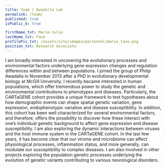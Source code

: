 ```yaml
---
title: Team | Awadalla Lab
permalink: /team/
published: true
isPublic_b: true

firstName_txt: Marie-Julie
lastName_txt: Favé
profilePic_txt: /assets/site/images/personnel/marie_fave.png
position_txt: Research Associate
---
```


I am broadly interested in uncovering the evolutionary processes and environmental factors underlying gene expression changes and regulation differences within and between populations. I joined the group of Philip Awadalla in November 2013 after a PhD in evolutionary developmental biology at McGill University. I recently became interested in human populations, which offer tremendous power to study the genetic and environmental contributions to phenotypes and diseases. Particularly, the CARTaGENE cohort provides a unique framework to test hypotheses about how demographic events can shape spatial genetic variation, gene expression, endophenotypic variation and disease susceptibility. In addition, this cohort has been well characterized for several environmental factors, and therefore, offers the possibility to discover how these interact with one’s individual genetic background to affect gene expression and disease susceptibility. I am also exploring the dynamic interactions between viruses and the host immune system in the CARTaGENE cohort. In the last few years, it has become clear that our virome and microbiome can affect physiological processes, inflammation status, and more generally, can modulate our susceptibility to complex diseases. I am also involved in other projects exploring the population genetic processes underlying the evolution of genetic variants contributing to various neurological disorders.
